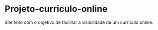 # Projeto-curriculo-online
Site feito com o objetivo de facilitar a visibilidade de um curriculo online.

